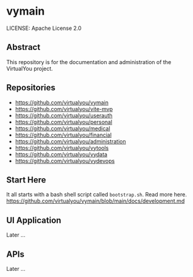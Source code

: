 # vymain
LICENSE: Apache License 2.0

## Abstract
This repository is for the documentation and administration of the VirtualYou 
project.

## Repositories
- https://github.com/virtualyou/vymain
- https://github.com/virtualyou/vite-mvp
- https://github.com/virtualyou/userauth
- https://github.com/virtualyou/personal
- https://github.com/virtualyou/medical
- https://github.com/virtualyou/financial
- https://github.com/virtualyou/administration
- https://github.com/virtualyou/vytools
- https://github.com/virtualyou/vydata
- https://github.com/virtualyou/vydevops

## Start Here
It all starts with a bash shell script called `bootstrap.sh`. Read more here.
https://github.com/virtualyou/vymain/blob/main/docs/development.md

## UI Application
Later ...

## APIs
Later ...

